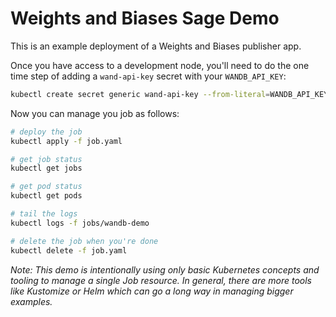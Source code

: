 # Weights and Biases Sage Demo

This is an example deployment of a Weights and Biases publisher app.

Once you have access to a development node, you'll need to do the one time step of adding a `wand-api-key` secret with your `WANDB_API_KEY`:

```sh
kubectl create secret generic wand-api-key --from-literal=WANDB_API_KEY=YOURAPIKEY
```

Now you can manage you job as follows:

```sh
# deploy the job
kubectl apply -f job.yaml

# get job status
kubectl get jobs

# get pod status
kubectl get pods

# tail the logs
kubectl logs -f jobs/wandb-demo

# delete the job when you're done
kubectl delete -f job.yaml
```

_Note: This demo is intentionally using only basic Kubernetes concepts and tooling to manage a single Job resource. In general, there are more tools like Kustomize or Helm which can go a long way in managing bigger examples._
